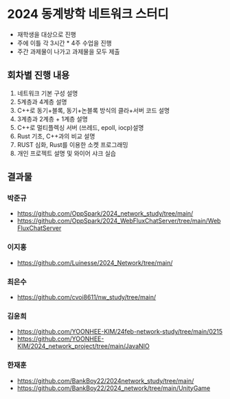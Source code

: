 # 2024 동계방학 네트워크 스터디
-   재학생을 대상으로 진행
-   주에 이틀 각 3시간 \* 4주 수업을 진행
-   주간 과제물이 나가고 과제물을 모두 제출

## 회차별 진행 내용
1. 네트워크 기본 구성 설명
2. 5계층과 4계층 설명
3. C++로 동기+블록, 동기+논블록 방식의 클라+서버 코드 설명
4. 3계층과 2계층 + 1계층 설명
5. C++로 멀티플렉싱 서버 (쓰레드, epoll, iocp)설명
6. Rust 기초, C++과의 비교 설명
7. RUST 심화, Rust를 이용한 소켓 프로그래밍
8. 개인 프로젝트 설명 및 와이어 샤크 실습

## 결과물

### 박준규

-   https://github.com/OppSpark/2024_network_study/tree/main/
-   https://github.com/OppSpark/2024_WebFluxChatServer/tree/main/WebFluxChatServer

### 이지홍

-   https://github.com/Luinesse/2024_Network/tree/main/

### 최은수

-   https://github.com/cvoi8611/nw_study/tree/main/

### 김윤희

-   https://github.com/YOONHEE-KIM/24feb-network-study/tree/main/0215
-   https://github.com/YOONHEE-KIM/2024_network_project/tree/main/JavaNIO

### 한재훈

-   https://github.com/BankBoy22/2024network_study/tree/main/
-   https://github.com/BankBoy22/2024_network/tree/main/UnityGame
